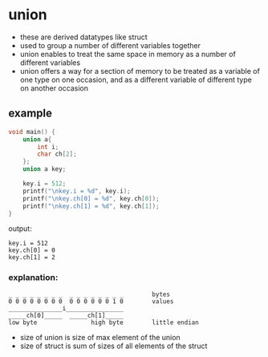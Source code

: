# union

- these are derived datatypes like struct
- used to group a number of different variables together
- union enables to treat the same space in memory as a number of different variables
- union offers a way for a section of memory to be treated as a variable of one type on one occasion, and as a different variable of different type on another occasion


## example

```c
void main() {
    union a{
        int i;
        char ch[2];
    };
    union a key;

    key.i = 512;
    printf("\nkey.i = %d", key.i);
    printf("\nkey.ch[0] = %d", key.ch[0]);
    printf("\nkey.ch[1] = %d", key.ch[1]);
}
```

output:
```
key.i = 512
key.ch[0] = 0
key.ch[1] = 2
```

### explanation:

```
_ _ _ _ _ _ _ _  _ _ _ _ _ _ _ _        bytes
0 0 0 0 0 0 0 0  0 0 0 0 0 0 1 0        values
_______________i________________
_____ch[0]_____  _____ch[1]_____
low byte               high byte        little endian
```


- size of union is size of max element of the union
- size of struct is sum of sizes of all elements of the struct

